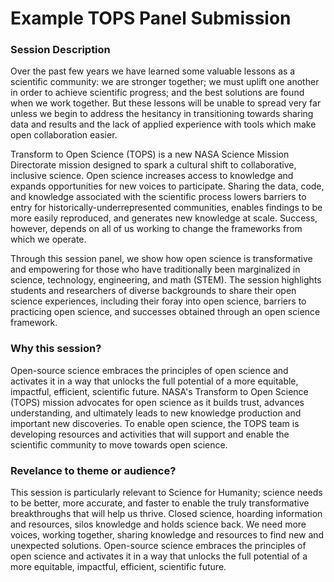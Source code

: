 # Example TOPS Panel Submission

### Session Description
Over the past few years we have learned some valuable lessons as a scientific community: we are stronger together; we must uplift one another in order to achieve scientific progress; and the best solutions are found when we work together. But these lessons will be unable to spread very far unless we begin to address the hesitancy in transitioning towards sharing data and results and the lack of applied experience with tools which make open collaboration easier. 

Transform to Open Science (TOPS) is a new NASA Science Mission Directorate mission designed to spark a cultural shift to collaborative, inclusive science.
Open science increases access to knowledge and expands opportunities for new voices to participate. Sharing the data, code, and knowledge associated with the scientific process lowers barriers to entry for historically-underrepresented communities, enables findings to be more easily reproduced, and generates new knowledge at scale. Success, however, depends on all of us working to change the frameworks from which we operate.

Through this session panel, we show how open science is transformative and empowering for those who have traditionally been marginalized in science, technology, engineering, and math (STEM). The session highlights students and researchers of diverse backgrounds to share their open science experiences, including their foray into open science, barriers to practicing open science, and successes obtained through an open science framework.


### Why this session?
Open-source science embraces the principles of open science and activates it in a way that unlocks the full potential of a more equitable, impactful, efficient, scientific future. NASA's Transform to Open Science (TOPS) mission advocates for open science as it builds trust, advances understanding, and ultimately leads to new knowledge production and important new discoveries. To enable open science, the TOPS team is developing resources and activities that will support and enable the scientific community to move towards open science.

### Revelance to theme or audience? 
This session is particularly relevant to Science for Humanity; science needs to be better, more accurate, and faster to enable the truly transformative breakthroughs that will help us thrive. Closed science, hoarding information and resources, silos knowledge and holds science back. We need more voices, working together, sharing knowledge and resources to find new and unexpected solutions.  Open-source science embraces the principles of open science and activates it in a way that unlocks the full potential of a more equitable, impactful, efficient, scientific future. 
